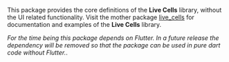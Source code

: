 This package provides the core definitions of the **Live Cells** library, without the UI 
related functionality. Visit the mother package
[live_cells](https://pub.dev/packages/live_cells) for documentation and examples
of the **Live Cells** library.

*For the time being this package depends on Flutter. In a future release the dependency will be
removed so that the package can be used in pure dart code without Flutter.*.